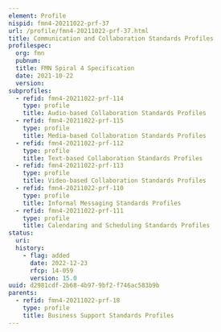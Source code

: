 ```yaml
---
element: Profile
nispid: fmn4-20211022-prf-37
url: /profile/fmn4-20211022-prf-37.html
title: Communication and Collaboration Standards Profiles
profilespec:
  org: fmn
  pubnum: 
  title: FMN Spiral 4 Specification
  date: 2021-10-22
  version: 
subprofiles:
  - refid: fmn4-20211022-prf-114
    type: profile
    title: Audio-based Collaboration Standards Profiles
  - refid: fmn4-20211022-prf-115
    type: profile
    title: Media-based Collaboration Standards Profiles
  - refid: fmn4-20211022-prf-112
    type: profile
    title: Text-based Collaboration Standards Profiles
  - refid: fmn4-20211022-prf-113
    type: profile
    title: Video-based Collaboration Standards Profiles
  - refid: fmn4-20211022-prf-110
    type: profile
    title: Informal Messaging Standards Profiles
  - refid: fmn4-20211022-prf-111
    type: profile
    title: Calendaring and Scheduling Standards Profiles
status:
  uri: 
  history: 
    - flag: added
      date: 2022-12-23
      rfcp: 14-059
      version: 15.0
uuid: d2981cdf-2b68-4b97-9bf2-f746ac583b9b
parents:
  - refid: fmn4-20211022-prf-18
    type: profile
    title: Business Support Standards Profiles
---
```


